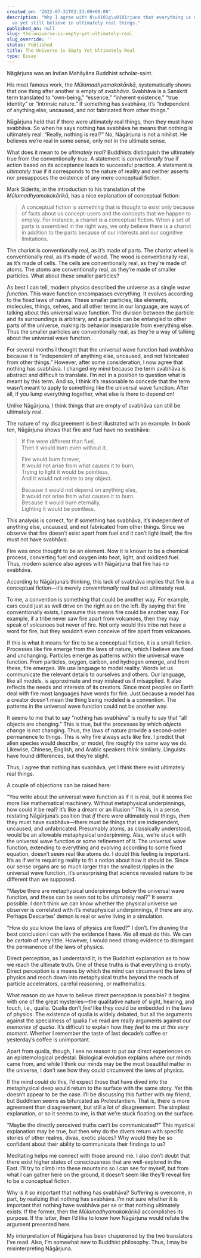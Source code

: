 ```yaml
---
created_on: '2022-07-31T02:33:00+00:00'
description: "Why I agree with N\u0101g\u0101rjuna that everything is empty of svabh\u0101\
  va yet still believe in ultimately real things."
published_on: null
slug: the-universe-is-empty-yet-ultimately-real
slug_override: ''
status: Published
title: The Universe is Empty Yet Ultimately Real
type: Essay
---
```

Nāgārjuna was an Indian Mahāyāna Buddhist scholar-saint.

His most famous work, the *Mūlamadhyamakakārikā*, systematically shows that one thing after another is empty of *svabhāva*. Svabhāva is a Sanskrit term translated to “own-being,” “essence,” “inherent existence,” “true identity” or “intrinsic nature.” If something has svabhāva, it’s “independent of anything else, uncaused, and not fabricated from other things.”

Nāgārjuna held that if there were ultimately real things, then they must have svabhāva. So when he says nothing has svabhāva he means that nothing is ultimately real. “Really, nothing is real?” No, Nāgārjuna is not a nihilist. He believes we’re real in some sense, only not in the ultimate sense.

What does it mean to be *ultimately real*? Buddhists distinguish the ultimately true from the conventionally true. A statement is *conventionally true* if action based on its acceptance leads to successful practice. A statement is *ultimately true* if it corresponds to the nature of reality and neither asserts nor presupposes the existence of any mere conceptual fiction.

Mark Siderits, in the introduction to his translation of the *Mūlamadhyamakakārikā*, has a nice explanation of conceptual fiction:

> A conceptual fiction is something that is thought to exist only because of facts about us concept-users and the concepts that we happen to employ. For instance, a chariot is a conceptual fiction. When a set of parts is assembled in the right way, we only believe there is a chariot in addition to the parts because of our interests and our cognitive limitations.

The chariot is conventionally real, as it’s made of parts. The chariot wheel is conventionally real, as it’s made of wood. The wood is conventionally real, as it’s made of cells. The cells are conventionally real, as they’re made of atoms. The atoms are conventionally real, as they’re made of smaller particles. What about these smaller particles?

As best I can tell, modern physics described the universe as a single *wave function*. This wave function encompasses everything. It evolves according to the fixed laws of nature. These smaller particles, like elements, molecules, things, selves, and all other terms in our language, are ways of talking about this universal wave function. The division between the particle and its surroundings is arbitrary, and a particle can be entangled to other parts of the universe, making its behavior inseparable from everything else. Thus the smaller particles are conventionally real, as they’re a way of talking about the universal wave function.

For several months I thought that the universal wave function had svabhāva because it is “independent of anything else, uncaused, and not fabricated from other things.” However, after some consideration, I now agree that nothing has svabhāva. I changed my mind because the term svabhāva is abstract and difficult to translate. I’m not in a position to question what is meant by this term. And so, I think it’s reasonable to concede that the term wasn’t meant to apply to something like the universal wave function. After all, if you lump everything together, what else is there to depend on!

Unlike Nāgārjuna, I think things that are empty of svabhāva can still be ultimately real.

The nature of my disagreement is best illustrated with an example. In book ten, Nāgārjuna shows that fire and fuel have no svabhāva:

> If fire were different than fuel,  
> Then it would burn even without it.  
>   
> Fire would burn forever,  
> It would not arise from what causes it to burn,  
> Trying to light it would be pointless,  
> And it would not relate to any object.  
>   
> Because it would not depend on anything else,  
> It would not arise from what causes it to burn.  
> Because it would burn eternally,  
> Lighting it would be pointless.

This analysis is correct, for if something has svabhāva, it’s independent of anything else, uncaused, and not fabricated from other things. Since we observe that fire doesn’t exist apart from fuel and it can’t light itself, the fire must not have svabhāva.

Fire was once thought to be an element. Now it is known to be a chemical process, converting fuel and oxygen into heat, light, and oxidized fuel. Thus, modern science also agrees with Nāgārjuna that fire has no svabhāva.

According to Nāgārjuna’s thinking, this lack of svabhāva implies that fire is a conceptual fiction—it’s merely *conventionally* real but not ultimately real.

To me, a convention is something that could be another way. For example, cars could just as well drive on the right as on the left. By saying that fire conventionally exists, I presume this means fire could be another way. For example, if a tribe never saw fire apart from volcanoes, then they may speak of volcanoes but never of fire. Not only would this tribe not have a word for fire, but they wouldn’t even conceive of fire apart from volcanoes.

If this is what it means for fire to be a conceptual fiction, it is a small fiction. Processes like fire emerge from the laws of nature, which I believe are fixed and unchanging. Particles emerge as patterns within the universal wave function. From particles, oxygen, carbon, and hydrogen emerge, and from these, fire emerges. We use language to model reality. Words let us communicate the relevant details to ourselves and others. Our language, like all models, is approximate and may mislead us if misapplied. It also reflects the needs and interests of its creators. Since most peoples on Earth deal with fire most languages have words for fire. Just because a model has a creator doesn’t mean the thing being modeled is a convention. The patterns in the universal wave function could not be another way.

It seems to me that to say “nothing has svabhāva” is really to say that “all objects are changing.” This is true, but the processes by which *objects* change is not changing. Thus, the laws of nature provide a second-order permanence to things. This is why fire always acts like fire. I predict that alien species would describe, or model, fire roughly the same way we do. Likewise, Chinese, English, and Arabic speakers think similarly. Linguists have found differences, but they’re slight.

Thus, I agree that nothing has svabhāva, yet I think there exist ultimately real things.

A couple of objections can be raised here:

“You write about the universal wave function as if it is real, but it seems like more like mathematical machinery. Without metaphysical underpinnings, how could it be real? It’s like a dream or an illusion.” This is, in a sense, restating Nāgārjuna’s position that *if* there were ultimately real things, *then* they must have svabhāva—there must be things that are independent, uncaused, and unfabricated. Presumably atoms, as classically understood, would be an allowable metaphysical underpinning. Alas, we’re stuck with the universal wave function or some refinement of it. The universal wave function, extending to everything and evolving according to some fixed equation, doesn’t seem real like atoms do. I doubt this feeling is important. It’s as if we’re requiring reality to fit a notion about how it should be. Since our sense organs are so much larger than the smallest ripples in the universal wave function, it’s unsurprising that science revealed nature to be different than we supposed.

“Maybe there are metaphysical underpinnings below the universal wave function, and these can be seen not to be ultimately real?” It seems possible. I don’t think we can know whether the physical universe we observer is correlated with it’s metaphysical underpinnings, if there are any. Perhaps Descartes’ demon is real or we’re living in a simulation.

“How do you know the laws of physics are fixed?” I don’t. I’m drawing the best conclusion I can with the evidence I have. We all must do this. We can be *certain* of very little. However, I would need strong evidence to disregard the permanence of the laws of physics.

Direct perception, as I understand it, is the Buddhist explanation as to how we reach the ultimate truth. One of these truths is that everything is empty. Direct perception is a means by which the mind can circumvent the laws of physics and reach down into metaphysical truths beyond the reach of particle accelerators, careful reasoning, or mathematics.

What reason do we have to believe direct perception is possible? It begins with one of the great mysteries—the qualitative nature of sight, hearing, and touch, i.e., qualia. Qualia don’t *feel* like they could be embedded in the laws of physics. The existence of qualia is widely debated, but all the arguments against the specialness of qualia I’ve read are really arguments against our *memories of qualia*. It’s difficult to explain how they *feel* to me *at this very moment*. Whether I remember the taste of last decade’s coffee or yesterday’s coffee is unimportant.

Apart from qualia, though, I see no reason to put our direct experiences on an epistemological pedestal. Biological evolution explains where our minds came from, and while I think our minds may be the most beautiful matter in the universe, I don’t see how they could circumvent the laws of physics.

If the mind *could* do this, I’d expect those that have dived into the metaphysical deep would return to the surface with the same story. Yet this doesn’t appear to be the case. I’ll be discussing this further with my friend, but Buddhism seems as bifurcated as Protestantism. That is, there is more agreement than disagreement, but still a lot of disagreement. The simplest explanation, or so it seems to me, is that we’re stuck floating on the surface.

“Maybe the directly perceived truths can’t be communicated?” This mystical explanation may be true, but then why do the divers return with specific stories of other realms, divas, exotic places? Why would they be so confident about their ability to communicate their findings to us?

Meditating helps me connect with those around me. I also don’t doubt that there exist higher states of consciousness that are well-explored in the East. I’ll try to climb into these mountains so I can see for myself, but from what I can gather here on the ground, it doesn’t seem like they’ll reveal fire to be a conceptual fiction.

Why is it so important that nothing has svabhāva? Suffering is overcome, in part, by realizing that nothing has svabhāva. I’m not sure whether it is important that nothing have svabhāva per se or that nothing ultimately exists. If the former, then the *Mūlamadhyamakakārikā* accomplishes its purpose. If the latter, then I’d like to know how Nāgārjuna would refute the argument presented here.

My interpretation of Nāgārjuna has been chaperoned by the two translators I’ve read. Also, I’m somewhat new to Buddhist philosophy. Thus, I may be misinterpreting Nāgārjuna.
